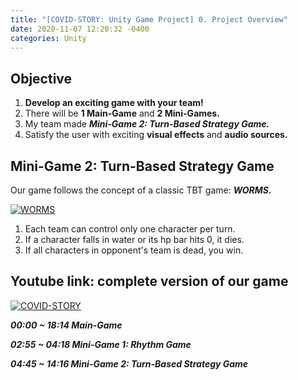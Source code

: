 ```yaml
---
title: "[COVID-STORY: Unity Game Project] 0. Project Overview"
date: 2020-11-07 12:20:32 -0400
categories: Unity
---
```

## Objective
1. **Develop an exciting game with your team!**
2. There will be **1 Main-Game** and **2 Mini-Games.**
3. My team made ***Mini-Game 2: Turn-Based Strategy Game.***
4. Satisfy the user with exciting **visual effects** and **audio sources.**

## Mini-Game 2: Turn-Based Strategy Game
Our game follows the concept of a classic TBT game: ***WORMS.***

[![WORMS](https://img.youtube.com/vi/u17ss8MXDCY/0.jpg)](https://www.youtube.com/watch?v=u17ss8MXDCY)

1. Each team can control only one character per turn.
2. If a character falls in water or its hp bar hits 0, it dies.
3. If all characters in opponent's team is dead, you win.

## Youtube link: complete version of our game
[![COVID-STORY](https://img.youtube.com/vi/ikBeQN3YmRk/0.jpg)](https://www.youtube.com/watch?v=ikBeQN3YmRk)

***00:00 ~ 18:14 Main-Game***

***02:55 ~ 04:18 Mini-Game 1: Rhythm Game***

***04:45 ~ 14:16 Mini-Game 2: Turn-Based Strategy Game***
